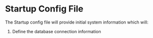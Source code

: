 # Startup Config File

The Startup config file will provide initial system information which will:

1. Define the database connection information
